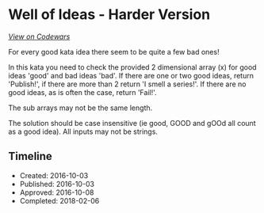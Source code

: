 # Well of Ideas - Harder Version
[*View on Codewars*](https://www.codewars.com/kata/well-of-ideas-harder-version)

For every good kata idea there seem to be quite a few bad ones!

In this kata you need to check the provided 2 dimensional array (x) for good ideas 'good' and bad ideas 'bad'. If there are one or two good ideas, return 'Publish!', if there are more than 2 return 'I smell a series!'. If there are no good ideas, as is often the case, return 'Fail!'.

The sub arrays may not be the same length.

The solution should be case insensitive (ie good, GOOD and gOOd all count as a good idea). All inputs may not be strings.

## Timeline
- Created: 2016-10-03
- Published: 2016-10-03
- Approved: 2016-10-08
- Completed: 2018-02-06